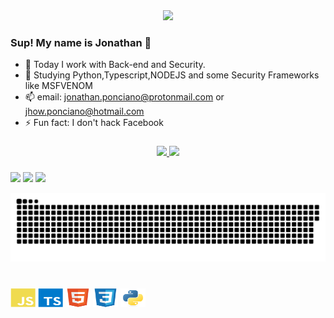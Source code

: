 <div align="center">
  <img src="https://c.tenor.com/4ryx66tWEhcAAAAd/pixel-study.gif"/>
</div>

  ### Sup! My name is Jonathan 👋
- 🔭 Today I work with Back-end and Security.
- 🌱 Studying Python,Typescript,NODEJS and some Security Frameworks like MSFVENOM
- 📫 email: jonathan.ponciano@protonmail.com or jhow.ponciano@hotmail.com
- ⚡ Fun fact: I don't hack Facebook
  ###


<div align="center">
  <a href="https://github.com/JohnPonciano">
  <img height="180em" src="https://github-readme-stats.vercel.app/api?username=JohnPonciano&show_icons=true&theme=vue-dark&include_all_commits=true&count_private=true"/>
  <img height="180em" src="https://github-readme-stats.vercel.app/api/top-langs/?username=JohnPonciano&layout=compact&langs_count=7&theme=vue-dark"/>
</div>

### 
<div>
    <a href = "mailto:jonathan.ponciano@protonmail.com"><img src="https://img.shields.io/badge/-Gmail-%23333?style=for-the-badge&logo=gmail&logoColor=white" target="_blank"></a>
    <a href="https://www.linkedin.com/in/jonathan-ponciano-silva/" target="_blank"><img src="https://img.shields.io/badge/-LinkedIn-%230077B5?style=for-the-badge&logo=linkedin&logoColor=white" target="_blank"></a>
    <a href = "https://api.whatsapp.com/send?phone=5511988661865"><img src="https://img.shields.io/badge/WhatsApp-25D366?style=for-the-badge&logo=whatsapp&logoColor=white" target="_blank"></a>
 </div>

![github contribution grid snake animation](https://raw.githubusercontent.com/JohnPonciano/JohnPonciano/output/github-contribution-grid-snake.svg)
### 
  
<div style="display: inline_block"><br>
  <img align="center" alt="JOHN-Js" height="30" width="40" src="https://raw.githubusercontent.com/devicons/devicon/master/icons/javascript/javascript-plain.svg">
  <img align="center" alt="JOHN-Ts" height="30" width="40" src="https://raw.githubusercontent.com/devicons/devicon/master/icons/typescript/typescript-plain.svg">
  <img align="center" alt="JOHN-HTML" height="30" width="40" src="https://raw.githubusercontent.com/devicons/devicon/master/icons/html5/html5-original.svg">
  <img align="center" alt="JOHN-CSS" height="30" width="40" src="https://raw.githubusercontent.com/devicons/devicon/master/icons/css3/css3-original.svg">
  <img align="center" alt="JOHN-Python" height="30" width="40" src="https://raw.githubusercontent.com/devicons/devicon/master/icons/python/python-original.svg">
</div>
